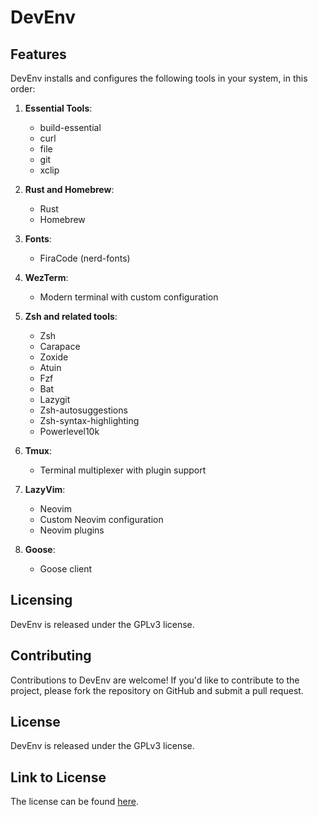 # DevEnv

## Features

DevEnv installs and configures the following tools in your system, in this order:

1. **Essential Tools**:
   - build-essential
   - curl
   - file
   - git
   - xclip

2. **Rust and Homebrew**:
   - Rust
   - Homebrew

3. **Fonts**:
   - FiraCode (nerd-fonts)

4. **WezTerm**:
   - Modern terminal with custom configuration

5. **Zsh and related tools**:
   - Zsh
   - Carapace
   - Zoxide
   - Atuin
   - Fzf
   - Bat
   - Lazygit
   - Zsh-autosuggestions
   - Zsh-syntax-highlighting
   - Powerlevel10k

6. **Tmux**:
   - Terminal multiplexer with plugin support

7. **LazyVim**:
   - Neovim
   - Custom Neovim configuration
   - Neovim plugins

8. **Goose**:
   - Goose client

## Licensing

DevEnv is released under the GPLv3 license.

## Contributing

Contributions to DevEnv are welcome! If you'd like to contribute to the project, please fork the repository on GitHub and submit a pull request.

## License

DevEnv is released under the GPLv3 license.

## Link to License

The license can be found [here](LICENSE).
